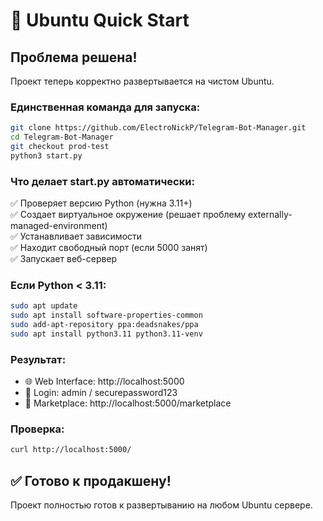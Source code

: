 # 🚀 Ubuntu Quick Start

## Проблема решена! 

Проект теперь корректно развертывается на чистом Ubuntu.

### Единственная команда для запуска:

```bash
git clone https://github.com/ElectroNickP/Telegram-Bot-Manager.git
cd Telegram-Bot-Manager
git checkout prod-test
python3 start.py
```

### Что делает start.py автоматически:

✅ Проверяет версию Python (нужна 3.11+)  
✅ Создает виртуальное окружение (решает проблему externally-managed-environment)  
✅ Устанавливает зависимости  
✅ Находит свободный порт (если 5000 занят)  
✅ Запускает веб-сервер  

### Если Python < 3.11:

```bash
sudo apt update
sudo apt install software-properties-common  
sudo add-apt-repository ppa:deadsnakes/ppa
sudo apt install python3.11 python3.11-venv
```

### Результат:

- 🌐 Web Interface: http://localhost:5000
- 🔐 Login: admin / securepassword123
- 🏪 Marketplace: http://localhost:5000/marketplace

### Проверка:
```bash
curl http://localhost:5000/
```

## ✅ Готово к продакшену!

Проект полностью готов к развертыванию на любом Ubuntu сервере.
